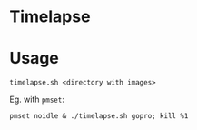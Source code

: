 # Timelapse

# Usage
```
timelapse.sh <directory with images>
```

Eg. with `pmset`:
```
pmset noidle & ./timelapse.sh gopro; kill %1
```
